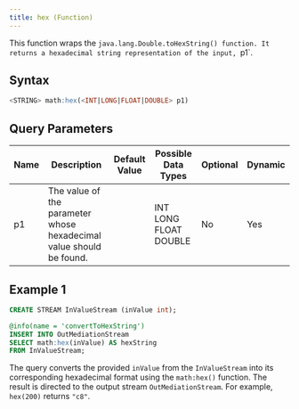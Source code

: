 ```yaml
---
title: hex (Function)
---
```


This function wraps the `java.lang.Double.toHexString() function. It returns a hexadecimal string representation of the input, `p1\`.

## Syntax

```sql
<STRING> math:hex(<INT|LONG|FLOAT|DOUBLE> p1)
```

## Query Parameters

| Name | Description | Default Value | Possible Data Types   | Optional | Dynamic |
|------|-------------|---------------|-----------------------|----------|---------|
| p1   | The value of the parameter whose hexadecimal value should be found. |               | INT LONG FLOAT DOUBLE | No       | Yes     |

## Example 1

```sql
CREATE STREAM InValueStream (inValue int);

@info(name = 'convertToHexString')
INSERT INTO OutMediationStream
SELECT math:hex(inValue) AS hexString
FROM InValueStream;
```

The query converts the provided `inValue` from the `InValueStream` into its corresponding hexadecimal format using the `math:hex()` function. The result is directed to the output stream `OutMediationStream`. For example, `hex(200)` returns `"c8"`.
